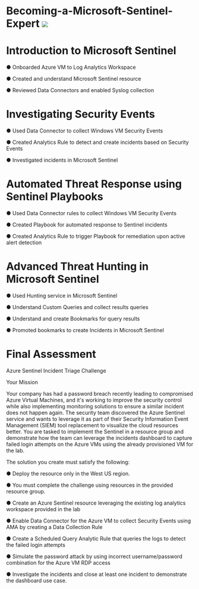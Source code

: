 # Becoming-a-Microsoft-Sentinel-Expert  <img src="https://skillicons.dev/icons?i=azure" />

# Introduction to Microsoft Sentinel
● Onboarded Azure VM to Log Analytics Workspace

● Created and understand Microsoft Sentinel resource

● Reviewed Data Connectors and enabled Syslog collection


# Investigating Security Events
● Used Data Connector to collect Windows VM Security Events

● Created Analytics Rule to detect and create incidents based on Security Events

● Investigated incidents in Microsoft Sentinel


# Automated Threat Response using Sentinel Playbooks
● Used Data Connector rules to collect Windows VM Security Events

● Created Playbook for automated response to Sentinel incidents

● Created Analytics Rule to trigger Playbook for remediation upon active alert detection

# Advanced Threat Hunting in Microsoft Sentinel
● Used Hunting service in Microsoft Sentinel

● Understand Custom Queries and collect results queries

● Understand and create Bookmarks for query results

● Promoted bookmarks to create Incidents in Microsoft Sentinel


# Final Assessment

Azure Sentinel Incident Triage Challenge

Your Mission

Your company has had a password breach recently leading to compromised Azure Virtual
Machines, and it's working to improve the security control while also implementing monitoring
solutions to ensure a similar incident does not happen again. The security team discovered the
Azure Sentinel service and wants to leverage it as part of their Security Information Event
Management (SIEM) tool replacement to visualize the cloud resources better. You are tasked to
implement the Sentinel in a resource group and demonstrate how the team can leverage the
incidents dashboard to capture failed login attempts on the Azure VMs using the already
provisioned VM for the lab.

The solution you create must satisfy the following:

● Deploy the resource only in the West US region.

● You must complete the challenge using resources in the provided resource group.

● Create an Azure Sentinel resource leveraging the existing log analytics workspace
provided in the lab

● Enable Data Connector for the Azure VM to collect Security Events using AMA by
creating a Data Collection Rule

● Create a Scheduled Query Analytic Rule that queries the logs to detect the failed login
attempts

● Simulate the password attack by using incorrect username/password combination for the
Azure VM RDP access

● Investigate the incidents and close at least one incident to demonstrate the dashboard
use case.


